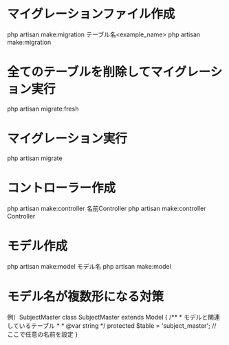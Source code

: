 
# マイグレーションファイル作成
php artisan make:migration テーブル名<example_name>
php artisan make:migration 

# 全てのテーブルを削除してマイグレーション実行
php artisan migrate:fresh

# マイグレーション実行
php artisan migrate


# コントローラー作成
php artisan make:controller 名前Controller<ExampleName>
php artisan make:controller Controller

# モデル作成
php artisan make:model モデル名<ExampleName>
php artisan make:model 


# モデル名が複数形になる対策
例）SubjectMaster
class SubjectMaster extends Model
{
    /**
     * モデルと関連しているテーブル
     *
     * @var string
     */
    protected $table = 'subject_master'; // ここで任意の名前を設定
}

